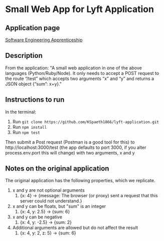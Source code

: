 # Small Web App for Lyft Application

## Application page
[Software Engineering Apprenticeship](https://www.lyft.com/jobs/software-engineering-apprenticeship)

## Description
From the application:
"A small web application in one of the above languages (Python/Ruby/Node). It only needs to accept a POST request to the route “/test” which accepts two arguments “x” and “y” and returns a JSON object {“sum”: x+y}."

## Instructions to run
In the terminal:
1. Run `git clone https://github.com/KSpaeth1866/lyft-application.git`
1. Run `npm install`
1. Run `npm test`

Then submit a Post request (Postman is a good tool for this) to http://localhost:3000/test (the app defaults to port 3000, if you alter process.env.port this will change) with two arguments, x and y

## Notes on the original application
The original application has the following properties, which we replicate.
1. x and y are not optional arguments
    1. {x: 4} -> {message: The browser (or proxy) sent a request that this server could not understand.}
1. x and y can be floats, but "sum" is an integer
    1. {x: 4, y: 2.5} -> {sum: 6}
1. x and y can be negative
    1. {x: 4, y: -2.5} -> {sum: 2}
1. Additional arguments are allowed but do not affect the result
    1. {x: 4, y: 2, z: 5} -> {sum: 6}
